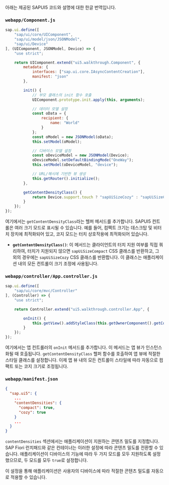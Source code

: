 아래는 제공된 SAPUI5 코드와 설명에 대한 한글 번역입니다.

### `webapp/Component.js`

```javascript
sap.ui.define([
    "sap/ui/core/UIComponent",
    "sap/ui/model/json/JSONModel",
    "sap/ui/Device"
], (UIComponent, JSONModel, Device) => {
    "use strict";

    return UIComponent.extend("ui5.walkthrough.Component", {
        metadata: {
            interfaces: ["sap.ui.core.IAsyncContentCreation"],
            manifest: "json"
        },

        init() {
            // 부모 클래스의 init 함수 호출
            UIComponent.prototype.init.apply(this, arguments);

            // 데이터 모델 설정
            const oData = {
                recipient: {
                    name: "World"
                }
            };
            const oModel = new JSONModel(oData);
            this.setModel(oModel);

            // 디바이스 모델 설정
            const oDeviceModel = new JSONModel(Device);
            oDeviceModel.setDefaultBindingMode("OneWay");
            this.setModel(oDeviceModel, "device");

            // URL/해시에 기반한 뷰 생성
            this.getRouter().initialize();
        },

        getContentDensityClass() {
            return Device.support.touch ? "sapUiSizeCozy" : "sapUiSizeCompact";
        }
    });
});
```

여기에서는 `getContentDensityClass`라는 헬퍼 메서드를 추가합니다. SAPUI5 컨트롤은 여러 크기 모드로 표시될 수 있습니다. 예를 들어, 컴팩트 크기는 데스크탑 및 비터치 장치에 최적화되어 있고, 코지 모드는 터치 상호작용에 최적화되어 있습니다. 

- **`getContentDensityClass()`**: 이 메서드는 클라이언트의 터치 지원 여부를 직접 쿼리하여, 터치가 지원되지 않으면 `sapUiSizeCompact` CSS 클래스를 반환하고, 그 외의 경우에는 `sapUiSizeCozy` CSS 클래스를 반환합니다. 이 클래스는 애플리케이션 내의 모든 컨트롤이 크기 조정에 사용됩니다.

### `webapp/controller/App.controller.js`

```javascript
sap.ui.define([
    "sap/ui/core/mvc/Controller"
], (Controller) => {
    "use strict";

    return Controller.extend("ui5.walkthrough.controller.App", {

        onInit() {
            this.getView().addStyleClass(this.getOwnerComponent().getContentDensityClass());
        }
    });
});
```

여기에서는 앱 컨트롤러의 `onInit` 메서드를 추가합니다. 이 메서드는 앱 뷰가 인스턴스화될 때 호출됩니다. `getContentDensityClass` 헬퍼 함수를 호출하여 앱 뷰에 적절한 스타일 클래스를 설정합니다. 이제 앱 뷰 내의 모든 컨트롤이 스타일에 따라 자동으로 컴팩트 또는 코지 크기로 조정됩니다.

### `webapp/manifest.json`

```json
{
  "sap.ui5": {
    ...
    "contentDensities": {
      "compact": true,
      "cozy": true
    }
    ...
  }
}
```

`contentDensities` 섹션에서는 애플리케이션이 지원하는 콘텐츠 밀도를 지정합니다. SAP Fiori 런치패드와 같은 컨테이너는 이러한 설정에 따라 콘텐츠 밀도를 전환할 수 있습니다. 애플리케이션이 디바이스의 기능에 따라 두 가지 모드를 모두 지원하도록 설정했으므로, 두 모드를 모두 `true`로 설정합니다. 

이 설정을 통해 애플리케이션은 사용자의 디바이스에 따라 적절한 콘텐츠 밀도를 자동으로 적용할 수 있습니다.